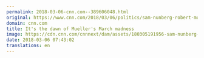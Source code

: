 ```yaml
---
permalink: 2018-03-06-cnn.com--389606048.html
original: https://www.cnn.com/2018/03/06/politics/sam-nunberg-robert-mueller-investigation/index.html
domain: cnn.com
title: It's the dawn of Mueller's March madness
image: https://cdn.cnn.com/cnnnext/dam/assets/180305191956-sam-nunberg-0305-super-tease.jpg
date: 2018-03-06 07:43:02
translations: en
---
```


